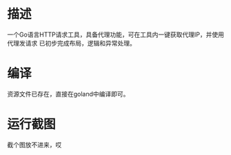 # 描述
一个Go语言HTTP请求工具，具备代理功能，可在工具内一键获取代理IP，并使用代理发请求
已初步完成布局，逻辑和异常处理。
# 编译
资源文件已存在，直接在goland中编译即可。
# 运行截图
截个图放不进来，哎

